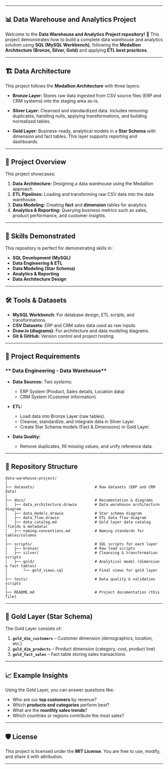 

---

## **📊 Data Warehouse and Analytics Project**

Welcome to the **Data Warehouse and Analytics Project repository!** 🚀
This project demonstrates how to build a complete data warehouse and analytics solution using **SQL (MySQL Workbench)**, following the **Medallion Architecture (Bronze, Silver, Gold)** and applying **ETL best practices**.

---

## **🏗️ Data Architecture**

This project follows the **Medallion Architecture** with three layers:

* **Bronze Layer:**
  Stores raw data ingested from CSV source files (ERP and CRM systems) into the staging area as-is.

* **Silver Layer:**
  Cleansed and standardized data. Includes removing duplicates, handling nulls, applying transformations, and building normalized tables.

* **Gold Layer:**
  Business-ready, analytical models in a **Star Schema** with dimension and fact tables. This layer supports reporting and dashboards.
---

## **📖 Project Overview**

This project showcases:

1. **Data Architecture:** Designing a data warehouse using the Medallion approach.
2. **ETL Pipelines:** Loading and transforming raw CSV data into the data warehouse.
3. **Data Modeling:** Creating **fact** and **dimension** tables for analytics.
4. **Analytics & Reporting:** Querying business metrics such as sales, product performance, and customer insights.

---

## **🎯 Skills Demonstrated**

This repository is perfect for demonstrating skills in:

* **SQL Development (MySQL)**
* **Data Engineering & ETL**
* **Data Modeling (Star Schema)**
* **Analytics & Reporting**
* **Data Architecture Design**

---

## **🛠️ Tools & Datasets**

* **MySQL Workbench**: For database design, ETL scripts, and transformations.
* **CSV Datasets**: ERP and CRM sales data used as raw inputs.
* **Draw\.io (diagrams)**: For architecture and data modeling diagrams.
* **Git & GitHub**: Version control and project hosting.

---

## **🚀 Project Requirements**

### ** Data Engineering - Data Warehouse**

* **Data Sources:**
  Two systems:

  * ERP System (Product, Sales details, Location data)
  * CRM System (Customer information)
* **ETL:**

  * Load data into Bronze Layer (raw tables).
  * Cleanse, standardize, and integrate data in Silver Layer.
  * Create Star Schema models (Fact & Dimensions) in Gold Layer.
* **Data Quality:**

  * Remove duplicates, fill missing values, and unify reference data.


---

## **📂 Repository Structure**

```
data-warehouse-project/
│
├── datasets/                           # Raw datasets (ERP and CRM data)
│
├── docs/                               # Documentation & diagrams
│   ├── data_architecture.drawio        # Data warehouse architecture diagram
│   ├── data_models.drawio              # Star schema diagram
│   ├── data_flow.drawio                # ETL data flow diagram
│   ├── data_catalog.md                 # Gold layer data catalog (fields & metadata)
│   ├── naming-conventions.md           # Naming standards for tables/columns
│
├── scripts/                            # SQL scripts for each layer
│   ├── bronze/                         # Raw load scripts
│   ├── silver/                         # Cleansing & transformation scripts
│   ├── gold/                           # Analytical model (dimension & fact tables)
│       └── gold_views.sql              # Final views for gold layer
│
├── tests/                              # Data quality & validation scripts
│
├── README.md                           # Project documentation (this file)
```

---

## **📜 Gold Layer (Star Schema)**

The Gold Layer consists of:

1. **`gold_dim_customers`** – Customer dimension (demographics, location, etc.)
2. **`gold_dim_products`** – Product dimension (category, cost, product line)
3. **`gold_fact_sales`** – Fact table storing sales transactions


---

## **📈 Example Insights**

Using the Gold Layer, you can answer questions like:

* Who are our **top customers** by revenue?
* Which **products and categories** perform best?
* What are the **monthly sales trends**?
* Which countries or regions contribute the most sales?


---

## **🛡️ License**

This project is licensed under the **MIT License**. You are free to use, modify, and share it with attribution.

---





